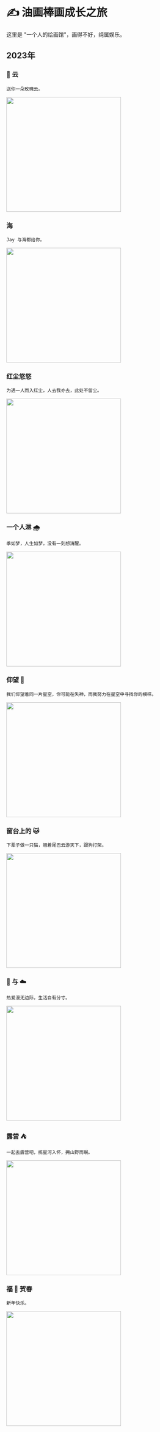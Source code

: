 # ✍ 油画棒画成长之旅


这里是 "一个人的绘画馆"，画得不好，纯属娱乐。  

<!--more-->

## 2023年

### 🌹 云

```
送你一朵玫瑰云。        
```

<img src="https://oweqian.oss-cn-hangzhou.aliyuncs.com/draw/img_8.jpeg" alt="" width="300" />  


### 海  

```
Jay 与海都给你。      
```

<img src="https://oweqian.oss-cn-hangzhou.aliyuncs.com/draw/img_7.jpeg" alt="" width="300" />  

### 红尘悠悠

```
为遇一人而入红尘，人去我亦去，此处不留尘。      
```

<img src="https://oweqian.oss-cn-hangzhou.aliyuncs.com/draw/img_6.jpeg" alt="" width="300" />  


### 一个人淋 🌧 

```
季如梦，人生如梦，没有一刻想清醒。   
```

<img src="https://oweqian.oss-cn-hangzhou.aliyuncs.com/draw/img_5.jpeg" alt="" width="300" />  

### 仰望 🌃  

```
我们仰望着同一片星空，你可能在失神，而我努力在星空中寻找你的模样。   
```   

<img src="https://oweqian.oss-cn-hangzhou.aliyuncs.com/draw/img_4.jpeg" alt="" width="300" />  

### 窗台上的 🐱  

```
下辈子做一只猫，翘着尾巴云游天下，跟狗打架。
```   

<img src="https://oweqian.oss-cn-hangzhou.aliyuncs.com/draw/img.png" alt="" width="300" />  

### 🐳 与 ☁️    

```
热爱漫无边际，生活自有分寸。  
```

<img src="https://oweqian.oss-cn-hangzhou.aliyuncs.com/draw/img_1.png" alt="" width="300" />  

### 露营 ⛺️   

```
一起去露营吧，揽星河入怀，拥山野而眠。  
```

<img src="https://oweqian.oss-cn-hangzhou.aliyuncs.com/draw/img_2.png" alt="" width="300" />  

### 福 🐰 贺春  

```
新年快乐。
```

<img src="https://oweqian.oss-cn-hangzhou.aliyuncs.com/draw/img_3.png" alt="" width="300" />     

